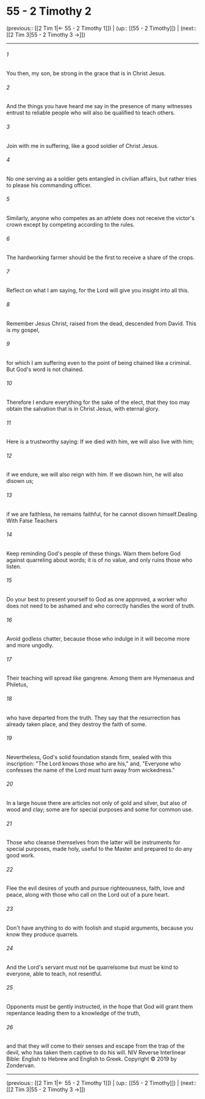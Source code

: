 # 55 - 2 Timothy 2

(previous:: [[2 Tim 1|← 55 - 2 Timothy 1]]) | (up:: [[55 - 2 Timothy]]) | (next:: [[2 Tim 3|55 - 2 Timothy 3 →]])

***


###### 1 
You then, my son, be strong in the grace that is in Christ Jesus. 

###### 2 
And the things you have heard me say in the presence of many witnesses entrust to reliable people who will also be qualified to teach others. 

###### 3 
Join with me in suffering, like a good soldier of Christ Jesus. 

###### 4 
No one serving as a soldier gets entangled in civilian affairs, but rather tries to please his commanding officer. 

###### 5 
Similarly, anyone who competes as an athlete does not receive the victor's crown except by competing according to the rules. 

###### 6 
The hardworking farmer should be the first to receive a share of the crops. 

###### 7 
Reflect on what I am saying, for the Lord will give you insight into all this. 

###### 8 
Remember Jesus Christ, raised from the dead, descended from David. This is my gospel, 

###### 9 
for which I am suffering even to the point of being chained like a criminal. But God's word is not chained. 

###### 10 
Therefore I endure everything for the sake of the elect, that they too may obtain the salvation that is in Christ Jesus, with eternal glory. 

###### 11 
Here is a trustworthy saying: If we died with him, we will also live with him; 

###### 12 
if we endure, we will also reign with him. If we disown him, he will also disown us; 

###### 13 
if we are faithless, he remains faithful, for he cannot disown himself.Dealing With False Teachers 

###### 14 
Keep reminding God's people of these things. Warn them before God against quarreling about words; it is of no value, and only ruins those who listen. 

###### 15 
Do your best to present yourself to God as one approved, a worker who does not need to be ashamed and who correctly handles the word of truth. 

###### 16 
Avoid godless chatter, because those who indulge in it will become more and more ungodly. 

###### 17 
Their teaching will spread like gangrene. Among them are Hymenaeus and Philetus, 

###### 18 
who have departed from the truth. They say that the resurrection has already taken place, and they destroy the faith of some. 

###### 19 
Nevertheless, God's solid foundation stands firm, sealed with this inscription: "The Lord knows those who are his," and, "Everyone who confesses the name of the Lord must turn away from wickedness." 

###### 20 
In a large house there are articles not only of gold and silver, but also of wood and clay; some are for special purposes and some for common use. 

###### 21 
Those who cleanse themselves from the latter will be instruments for special purposes, made holy, useful to the Master and prepared to do any good work. 

###### 22 
Flee the evil desires of youth and pursue righteousness, faith, love and peace, along with those who call on the Lord out of a pure heart. 

###### 23 
Don't have anything to do with foolish and stupid arguments, because you know they produce quarrels. 

###### 24 
And the Lord's servant must not be quarrelsome but must be kind to everyone, able to teach, not resentful. 

###### 25 
Opponents must be gently instructed, in the hope that God will grant them repentance leading them to a knowledge of the truth, 

###### 26 
and that they will come to their senses and escape from the trap of the devil, who has taken them captive to do his will. NIV Reverse Interlinear Bible: English to Hebrew and English to Greek. Copyright © 2019 by Zondervan.

***

(previous:: [[2 Tim 1|← 55 - 2 Timothy 1]]) | (up:: [[55 - 2 Timothy]]) | (next:: [[2 Tim 3|55 - 2 Timothy 3 →]])
